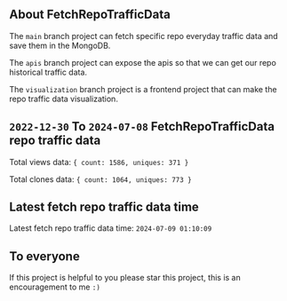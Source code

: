 ## About FetchRepoTrafficData

The `main` branch project can fetch specific repo everyday traffic data and save them in the MongoDB.

The `apis` branch project can expose the apis so that we can get our repo historical traffic data.

The `visualization` branch project is a frontend project that can make the repo traffic data visualization.

## `2022-12-30` To `2024-07-08` FetchRepoTrafficData repo traffic data

Total views data: `{ count: 1586, uniques: 371 }`

Total clones data: `{ count: 1064, uniques: 773 }`

## Latest fetch repo traffic data time

Latest fetch repo traffic data time: `2024-07-09 01:10:09`

## To everyone

If this project is helpful to you please star this project, this is an encouragement to me `:)`



